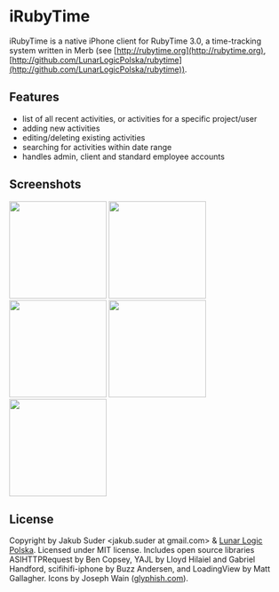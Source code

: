 # iRubyTime

iRubyTime is a native iPhone client for RubyTime 3.0, a time-tracking system written in Merb (see [http://rubytime.org](http://rubytime.org), [http://github.com/LunarLogicPolska/rubytime](http://github.com/LunarLogicPolska/rubytime)).

## Features

* list of all recent activities, or activities for a specific project/user
* adding new activities
* editing/deleting existing activities
* searching for activities within date range
* handles admin, client and standard employee accounts

## Screenshots

<a href="http://psionides.github.com/iRubyTime/screen_activity_list_06.11.09.png"><img src="http://psionides.github.com/iRubyTime/screen_activity_list_06.11.09.png" width="175" /></a> <a href="http://psionides.github.com/iRubyTime/screen_new_activity_25.07.09.png"><img src="http://psionides.github.com/iRubyTime/screen_new_activity_25.07.09.png" width="175" /></a> <a href="http://psionides.github.com/iRubyTime/screen_edit_activity_06.11.09.png"><img src="http://psionides.github.com/iRubyTime/screen_edit_activity_06.11.09.png" width="175" /></a> <a href="http://psionides.github.com/iRubyTime/screen_search_form_06.11.09.png"><img src="http://psionides.github.com/iRubyTime/screen_search_form_06.11.09.png" width="175" /></a> <a href="http://psionides.github.com/iRubyTime/screen_admin_list_06.11.09.png"><img src="http://psionides.github.com/iRubyTime/screen_admin_list_06.11.09.png" width="175" /></a>

## License

Copyright by Jakub Suder <jakub.suder at gmail.com> & <a href="http://lunarlogicpolska.com">Lunar Logic Polska</a>. Licensed under MIT license.
Includes open source libraries ASIHTTPRequest by Ben Copsey, YAJL by Lloyd Hilaiel and Gabriel Handford, scifihifi-iphone by Buzz Andersen, and LoadingView by Matt Gallagher. Icons by Joseph Wain (<a href="http://glyphish.com">glyphish.com</a>).
